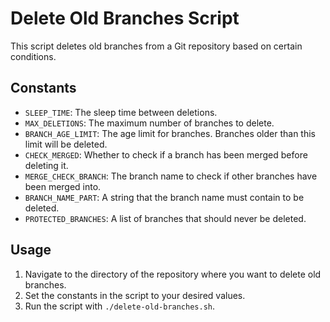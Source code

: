 # Delete Old Branches Script

This script deletes old branches from a Git repository based on certain conditions.

## Constants

- `SLEEP_TIME`: The sleep time between deletions.
- `MAX_DELETIONS`: The maximum number of branches to delete.
- `BRANCH_AGE_LIMIT`: The age limit for branches. Branches older than this limit will be deleted.
- `CHECK_MERGED`: Whether to check if a branch has been merged before deleting it.
- `MERGE_CHECK_BRANCH`: The branch name to check if other branches have been merged into.
- `BRANCH_NAME_PART`: A string that the branch name must contain to be deleted.
- `PROTECTED_BRANCHES`: A list of branches that should never be deleted.


## Usage

1. Navigate to the directory of the repository where you want to delete old branches.
2. Set the constants in the script to your desired values.
3. Run the script with `./delete-old-branches.sh`.
